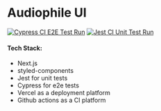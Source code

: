# Audiophile UI

[![Cypress CI E2E Test Run](https://github.com/dvakatsiienko/audiophile-ui/actions/workflows/cypress-ci-test-actions.yml/badge.svg)](https://github.com/dvakatsiienko/audiophile-ui/actions/workflows/cypress-ci-test-actions.yml) [![Jest CI Unit Test Run](https://github.com/dvakatsiienko/audiophile-ui/actions/workflows/jest-ci-unit-test-action.yml/badge.svg)](https://github.com/dvakatsiienko/audiophile-ui/actions/workflows/jest-ci-unit-test-action.yml)

#### Tech Stack:

-   Next.js
-   styled-components
-   Jest for unit tests
-   Cypress for e2e tests
-   Vercel as a deployment platform
-   Github actions as a CI platform
